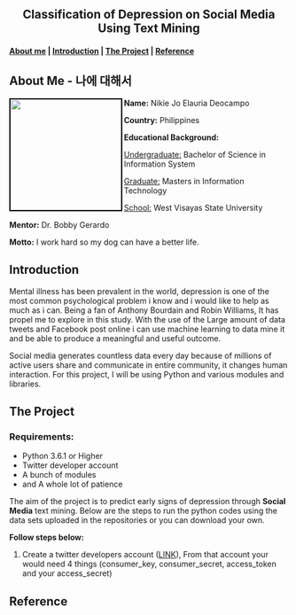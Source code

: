 <center><h2>Classification of Depression on Social Media Using Text Mining</h2></center>

<h4><a href="#about">About me</a> | <a href="#introduction">Introduction</a> | <a href="#project">The Project</a> | <a href="#reference">Reference</a></h4>


<h2 id="about">About Me  -  나에 대해서 </h2>

<img src="https://lh3.googleusercontent.com/_WfiyUWgmJQ3Gn1KPb7IeBENpT6hapDD6eViS0XX3K5Xitx6koiTvPI4wzaKPHSJSoyt4XyA0dWcQhi-cXtx0EcjvQpiwAPjBkJ4rj9Sbx9vdGuriAdzdcxVIoCQiWbPouzZ6d0CBDnhDB0F_ypvVd-uF3tr162BTpCVd-016Nqnz7SkZZ308SJd6EeOTaLZyT4ZmH1EKELmck-3k5AIvS8H-UwavkRVMtKYrScpYaVL4mC42CmtRE3Lua_jFxPAAt5vh6SP1bfxJn43o4Kt5PDcpiGdbzCgX_AbX42Ps0_KFHTzCSbMn6zM0fQB9V4aP_qvL5ZDCeOyWO4YO4P__42lZKBZpm17Yo1qByC-ZtEalgRAtSlIdGXDbdtbdQ4VsX6qIc2r7o0G1hu4w9f518mvNrT_QxVzW2sPUvmDlYP-RRTIsdyateJ7_580cKFGBbbpclj4u6n7XxyNfA1tqDxlZTWODWDEA4agK7bNf4-iomdXjjKIJBQ4XBdbEBls4PWfdCHgZ6q2-M_euppM3-2D0cmZ4MTI4oTR5c31XalMMlxWdQ4GRsa24VeZzIEb1TuCnDgLrzwSOd-KPz5BgCYMKjX4Soemh4nSyRq_Zz4pSY577KPFQoCa4rq9FhKCC8KXAL6zhSg2bai-v90qoqgVMsjYIMs7=w876-h1312-no" width="200" align="left" style="border: 2px solid #000"/>

<p>
	<p><strong>Name:</strong> Nikie Jo Elauria Deocampo</p>
	<p><strong>Country:</strong></h4> Philippines</p>
	<p><strong>Educational Background:</strong>
		<p>
			<p><u>Undergraduate:</u></strong> Bachelor of Science in Information System</p>
			<p><u>Graduate:</u></strong> Masters in Information Technology</p>
			<p><u>School:</u></strong> West Visayas State University</p>
		</p>
	</p>
	<p><strong>Mentor:</strong> Dr. Bobby Gerardo</p>
	<p><strong>Motto:</strong> I work hard so my dog can have a better life.</p>
</p>


<h2 id="introduction">Introduction</h2>

<p>Mental illness has been prevalent in the world, depression is one of the most common psychological problem i know and i would like to help as much as i can. Being a fan of Anthony Bourdain and Robin Williams, It has propel me to explore in this study. With the use of the Large amount of data tweets and Facebook post online i can use machine learning to data mine it and be able to produce a meaningful and useful outcome.</p><p>Social media generates countless data every day because of millions of active users share and communicate in entire
community, it changes human interaction. For this project, I will be using Python and various modules and libraries.</p>


<h2 id="project">The Project</h2>

<h3>Requirements:</h3>
<p>
	<ul>
		<li>Python 3.6.1 or Higher</li>
		<li>Twitter developer account</li>
		<li>A bunch of modules</li>
		<li>and A whole lot of patience</li>
	</ul>
</p>

<p>The aim of the project is to predict early signs of depression through <strong>Social Media</strong> text mining. Below are the steps to run the python codes using the data sets uploaded in the repositories or you can download your own.</p>

<strong>Follow steps below:</strong>
<ol>
	<li>Create a twitter developers account (<a href="https://developer.twitter.com/">LINK</a>), From that account your would need 4 things (consumer_key, consumer_secret, access_token and your access_secret)</li>
</ol>





<h2 id="reference">Reference</h2>
